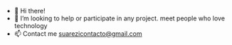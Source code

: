 - 👋 Hi there! 
- 💞️ I’m looking to help or participate in any project. meet people who love technology
- 📫 Contact me suarezicontacto@gmail.com


<!---
suarezignacio/suarezignacio is a ✨ special ✨ repository because its `README.md` (this file) appears on your GitHub profile.
You can click the Preview link to take a look at your changes.
--->
